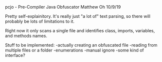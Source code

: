 pcjo - Pre-Compiler Java Obfuscator
Matthew Oh
10/9/19

Pretty self-explainitory.
It's really just "a lot of" text parsing, so there will probably be lots of limitations to it.

Right now it only scans a single file and identifies class, imports, variables, and methods names.

Stuff to be implemented:
-actually creating an obfuscated file
-reading from multiple files or a folder
-enumerations
-manual ignore
-some kind of interface?
